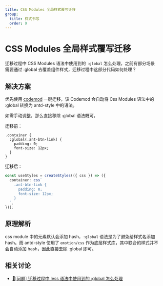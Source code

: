 ```yaml
---
title: CSS Modules 全局样式覆写迁移
group:
  title: 样式书写
  order: 0
---
```


# CSS Modules 全局样式覆写迁移

迁移过程中 CSS Modules 语法中使用到的 `:global` 怎么处理，之前有部分场景需要通过 :global 去覆盖组件样式，迁移过程中这部分代码如何处理？

## 解决方案

优先使用 [codemod](/guide/migrate-less-codemod) 一键迁移，该 Codemod 会自动将 Css Modules 语法中的 :global 转换为
antd-style 中的语法。

如需手动调整，那么直接移除 :global 语法既可。

迁移前：

```less
.container {
  :global(.ant-btn-link) {
    padding: 0;
    font-size: 12px;
  }
}
```

迁移后：

```ts
const useStyles = createStyles(({ css }) => ({
  container: css`
    .ant-btn-link {
      padding: 0;
      font-size: 12px;
    }
  `,
}));
```

## 原理解析

css module 中的元素默认会添加 hash，`:global` 语法是为了避免给样式名添加 hash。而 antd-style 使用了 `emotion/css`
作为底层样式库，其中联合的样式并不会自动添加 hash，因此直接去除 :global 即可。

## 相关讨论

- [🧐[问题] 迁移过程中 less 语法中使用到的 :global 怎么处理](https://github.com/ant-design/antd-style/issues/72)

